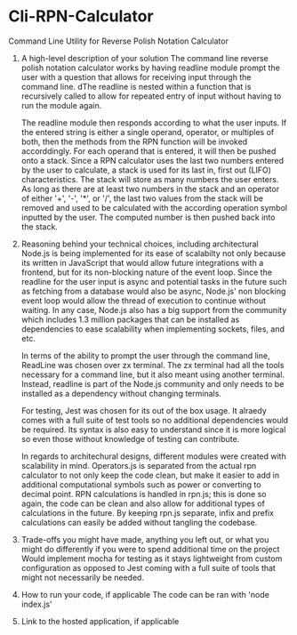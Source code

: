 # Cli-RPN-Calculator
Command Line Utility for Reverse Polish Notation Calculator


1) A high-level description of your solution
    The command line reverse polish notation calculator works by having readline module prompt the user with a question that allows for receiving input through the command line. dThe readline is nested within a function that is recursively called to allow for repeated entry of input without having to run the module again. 

    The readline module then responds according to what the user inputs. If the entered string is either a single operand, operator, or multiples of both, then the methods from the RPN function will be invoked accorddingly. For each operand that is entered, it will then be pushed onto a stack. Since a RPN calculator uses the last two numbers entered by the user to calculate, a stack is used for its last in, first out (LIFO) characteristics. The stack will store as many numbers the user enters. As long as there are at least two numbers in the stack and an operator of either '+', '-', '*', or '/', the last two values from the stack will be removed and used to be calculated with the according operation symbol inputted by the user. The computed number is then pushed back into the stack. 



2) Reasoning behind your technical choices, including architectural
    Node.js is being implemented for its ease of scalabilty not only because its written in JavaScript that would allow future integrations with a frontend, but for its non-blocking nature of the event loop. Since the readline for the user input is async and potential tasks in the future such as fetching from a database would also be async, Node.js' non blocking event loop would allow the thread of execution to continue without waiting. In any case, Node.js also has a big support from the community which includes 1.3 million packages that can be installed as dependencies to ease scalability when implementing sockets, files, and etc.

    In terms of the ability to prompt the user through the command line, ReadLine was chosen over zx terminal. The zx terminal had all the tools necessary for a command line, but it also meant using another terminal. Instead, readline is part of the Node.js community and only needs to be installed as a dependency without changing terminals. 

    For testing, Jest was chosen for its out of the box usage. It alraedy comes with a full suite of test tools so no additional dependencies would be required. Its syntax is also easy to understand since it is more logical so even those without knowledge of testing can contribute.

    In regards to architechural designs, different modules were created with scalability in mind. Operators.js is separated from the actual rpn calculator to not only keep the code clean, but make it easier to add in additional computational symbols such as power or converting to decimal point. RPN calculations is handled in rpn.js; this is done so again, the code can be clean and also allow for additional types of calculations in the future. By keeping rpn.js separate, infix and prefix calculations can easily be added without tangling the codebase. 


3) Trade-offs you might have made, anything you left out, or what you might do differently if you were to spend additional time on the project
    Would implement mocha for testing as it stays lightweight from custom configuration as opposed to Jest coming with a full suite of tools that might not necessarily be needed. 

4) How to run your code, if applicable
    The code can be ran with 'node index.js'

5) Link to the hosted application, if applicable
